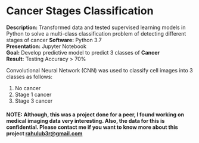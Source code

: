 # Cancer Stages Classification

**Description:** Transformed data and tested supervised learning models in Python to solve a multi-class classification problem of detecting different stages of cancer
**Software:** Python 3.7 <br>
**Presentation:** Jupyter Notebook <br>
**Goal:** Develop predictive model to predict 3 classes of **Cancer** <br>
**Result:** Testing Accuracy > 70%<br>

Convolutional Neural Network (CNN) was used to classify cell images into 3 classes as follows:
1. No cancer
2. Stage 1 cancer
3. Stage 3 cancer

#### NOTE: Although, this was a project done for a peer, I found working on medical imaging data very interesting. Also, the data for this is confidential. Please contact me if you want to know more about this project <rahulub3r@gmail.com>
